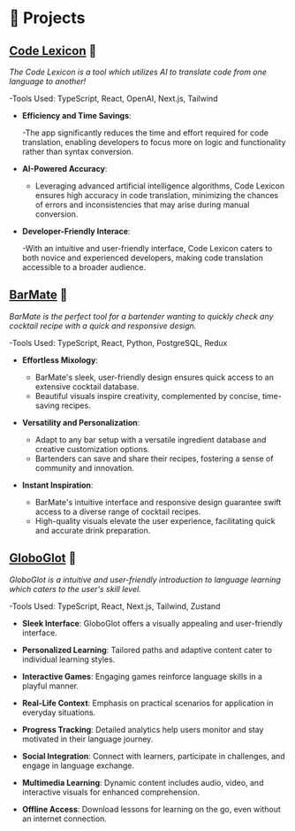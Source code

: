 # 🧪 Projects

## [Code Lexicon](https://github.com/DavidMcConkey/Code-Lexicon) 🔗

<em>The Code Lexicon is a tool which utilizes AI to translate code from one language to another!</em>

-Tools Used: TypeScript, React, OpenAI, Next.js, Tailwind

- **Efficiency and Time Savings**:

  -The app significantly reduces the time and effort required for code translation, enabling developers to focus more on logic and functionality rather than syntax conversion.

- **AI-Powered Accuracy**:

  - Leveraging advanced artificial intelligence algorithms, Code Lexicon ensures high accuracy in code translation, minimizing the chances of errors and inconsistencies that may arise during manual conversion.

- **Developer-Friendly Interace**:

  -With an intuitive and user-friendly interface, Code Lexicon caters to both novice and experienced developers, making code translation accessible to a broader audience.

## [BarMate](https://github.com/DavidMcConkey/BarMate) 🔗

<em>BarMate is the perfect tool for a bartender wanting to quickly check any cocktail recipe with a quick and responsive design.</em>

-Tools Used: TypeScript, React, Python, PostgreSQL, Redux

- **Effortless Mixology**:

  - BarMate's sleek, user-friendly design ensures quick access to an extensive cocktail database.
  - Beautiful visuals inspire creativity, complemented by concise, time-saving recipes.

- **Versatility and Personalization**:

  - Adapt to any bar setup with a versatile ingredient database and creative customization options.
  - Bartenders can save and share their recipes, fostering a sense of community and innovation.

- **Instant Inspiration**:

  - BarMate's intuitive interface and responsive design guarantee swift access to a diverse range of cocktail recipes.
  - High-quality visuals elevate the user experience, facilitating quick and accurate drink preparation.

## [GloboGlot](https://github.com/DavidMcConkey/DuolingoClone) 🔗

<em>GloboGlot is a intuitive and user-friendly introduction to language learning which caters to the user's skill level.</em>

-Tools Used: TypeScript, React, Next.js, Tailwind, Zustand

- **Sleek Interface**: GloboGlot offers a visually appealing and user-friendly interface.

- **Personalized Learning**: Tailored paths and adaptive content cater to individual learning styles.

- **Interactive Games**: Engaging games reinforce language skills in a playful manner.

- **Real-Life Context**: Emphasis on practical scenarios for application in everyday situations.

- **Progress Tracking**: Detailed analytics help users monitor and stay motivated in their language journey.

- **Social Integration**: Connect with learners, participate in challenges, and engage in language exchange.

- **Multimedia Learning**: Dynamic content includes audio, video, and interactive visuals for enhanced comprehension.

- **Offline Access**: Download lessons for learning on the go, even without an internet connection.

